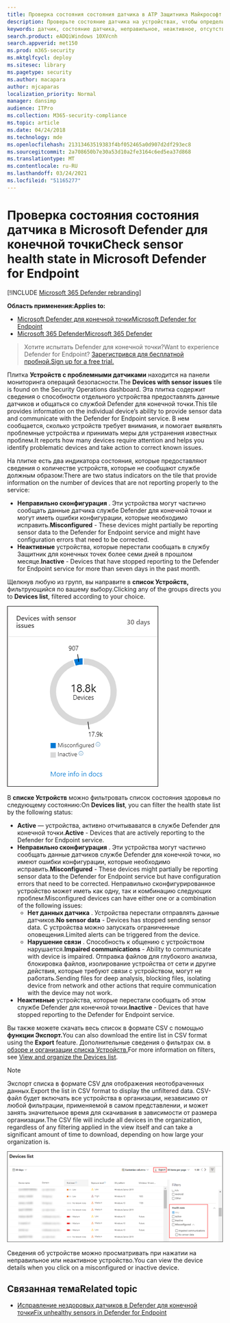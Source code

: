 ```yaml
---
title: Проверка состояния состояния датчика в ATP Защитника Майкрософт
description: Проверьте состояние датчика на устройствах, чтобы определить, какие из них неправильно сконфигурировали, неактивны или не сообщают данные датчика.
keywords: датчик, состояние датчика, неправильное, неактивное, отсутствие данных датчиков, данных датчиков, нарушенная связь, связь
search.product: eADQiWindows 10XVcnh
search.appverid: met150
ms.prod: m365-security
ms.mktglfcycl: deploy
ms.sitesec: library
ms.pagetype: security
ms.author: macapara
author: mjcaparas
localization_priority: Normal
manager: dansimp
audience: ITPro
ms.collection: M365-security-compliance
ms.topic: article
ms.date: 04/24/2018
ms.technology: mde
ms.openlocfilehash: 21313463519383f4bf052465a0d907d2df293ec8
ms.sourcegitcommit: 2a708650b7e30a53d10a2fe3164c6ed5ea37d868
ms.translationtype: MT
ms.contentlocale: ru-RU
ms.lasthandoff: 03/24/2021
ms.locfileid: "51165277"
---
```

# <a name="check-sensor-health-state-in-microsoft-defender-for-endpoint"></a><span data-ttu-id="265f2-104">Проверка состояния состояния датчика в Microsoft Defender для конечной точки</span><span class="sxs-lookup"><span data-stu-id="265f2-104">Check sensor health state in Microsoft Defender for Endpoint</span></span>

[!INCLUDE [Microsoft 365 Defender rebranding](../../includes/microsoft-defender.md)]

<span data-ttu-id="265f2-105">**Область применения:**</span><span class="sxs-lookup"><span data-stu-id="265f2-105">**Applies to:**</span></span>
- [<span data-ttu-id="265f2-106">Microsoft Defender для конечной точки</span><span class="sxs-lookup"><span data-stu-id="265f2-106">Microsoft Defender for Endpoint</span></span>](https://go.microsoft.com/fwlink/p/?linkid=2154037)
- [<span data-ttu-id="265f2-107">Microsoft 365 Defender</span><span class="sxs-lookup"><span data-stu-id="265f2-107">Microsoft 365 Defender</span></span>](https://go.microsoft.com/fwlink/?linkid=2118804)

><span data-ttu-id="265f2-108">Хотите испытать Defender для конечной точки?</span><span class="sxs-lookup"><span data-stu-id="265f2-108">Want to experience Defender for Endpoint?</span></span> [<span data-ttu-id="265f2-109">Зарегистрився для бесплатной пробной.</span><span class="sxs-lookup"><span data-stu-id="265f2-109">Sign up for a free trial.</span></span>](https://www.microsoft.com/microsoft-365/windows/microsoft-defender-atp?ocid=docs-wdatp-checksensor-abovefoldlink)

<span data-ttu-id="265f2-110">Плитка **Устройств с проблемными датчиками** находится на панели мониторинга операций безопасности.</span><span class="sxs-lookup"><span data-stu-id="265f2-110">The **Devices with sensor issues** tile is found on the Security Operations dashboard.</span></span> <span data-ttu-id="265f2-111">Эта плитка содержит сведения о способности отдельного устройства предоставлять данные датчиков и общаться со службой Defender для конечной точки.</span><span class="sxs-lookup"><span data-stu-id="265f2-111">This tile provides information on the individual device’s ability to provide sensor data and communicate with the Defender for Endpoint service.</span></span> <span data-ttu-id="265f2-112">В нем сообщается, сколько устройств требует внимания, и помогает выявлять проблемные устройства и принимать меры для устранения известных проблем.</span><span class="sxs-lookup"><span data-stu-id="265f2-112">It reports how many devices require attention and helps you identify problematic devices and take action to correct known issues.</span></span>

<span data-ttu-id="265f2-113">На плитке есть два индикатора состояния, которые предоставляют сведения о количестве устройств, которые не сообщают службе должным образом:</span><span class="sxs-lookup"><span data-stu-id="265f2-113">There are two status indicators on the tile that provide information on the number of devices that are not reporting properly to the service:</span></span>
- <span data-ttu-id="265f2-114">**Неправильно сконфигурация** . Эти устройства могут частично сообщать данные датчика службе Defender для конечной точки и могут иметь ошибки конфигурации, которые необходимо исправить.</span><span class="sxs-lookup"><span data-stu-id="265f2-114">**Misconfigured** - These devices might partially be reporting sensor data to the Defender for Endpoint service and might have configuration errors that need to be corrected.</span></span>
- <span data-ttu-id="265f2-115">**Неактивные** устройства, которые перестали сообщать в службу Защитник для конечных точек более семи дней в прошлом месяце.</span><span class="sxs-lookup"><span data-stu-id="265f2-115">**Inactive** - Devices that have stopped reporting to the Defender for Endpoint service for more than seven days in the past month.</span></span>

<span data-ttu-id="265f2-116">Щелкнув любую из групп, вы направите в **список Устройств,** фильтрующийся по вашему выбору.</span><span class="sxs-lookup"><span data-stu-id="265f2-116">Clicking any of the groups directs you to **Devices list**, filtered according to your choice.</span></span>

![Снимок экрана устройств с плиткой проблем с датчиками](images/atp-devices-with-sensor-issues-tile.png)

<span data-ttu-id="265f2-118">В **списке Устройств** можно фильтровать список состояния здоровья по следующему состоянию:</span><span class="sxs-lookup"><span data-stu-id="265f2-118">On **Devices list**, you can filter the health state list by the following status:</span></span>
- <span data-ttu-id="265f2-119">**Active** — устройства, активно отчитываватся в службе Defender для конечной точки.</span><span class="sxs-lookup"><span data-stu-id="265f2-119">**Active** - Devices that are actively reporting to the Defender for Endpoint service.</span></span>
- <span data-ttu-id="265f2-120">**Неправильно сконфигурация** . Эти устройства могут частично сообщать данные датчиков службе Defender для конечной точки, но имеют ошибки конфигурации, которые необходимо исправить.</span><span class="sxs-lookup"><span data-stu-id="265f2-120">**Misconfigured** - These devices might partially be reporting sensor data to the Defender for Endpoint service but have configuration errors that need to be corrected.</span></span> <span data-ttu-id="265f2-121">Неправильно сконфигурированное устройство может иметь как одну, так и комбинацию следующих проблем:</span><span class="sxs-lookup"><span data-stu-id="265f2-121">Misconfigured devices can have either one or a combination of the following issues:</span></span>
  - <span data-ttu-id="265f2-122">**Нет данных датчика** . Устройства перестали отправлять данные датчиков.</span><span class="sxs-lookup"><span data-stu-id="265f2-122">**No sensor data** - Devices has stopped sending sensor data.</span></span> <span data-ttu-id="265f2-123">С устройства можно запускать ограниченные оповещения.</span><span class="sxs-lookup"><span data-stu-id="265f2-123">Limited alerts can be triggered from the device.</span></span>
  - <span data-ttu-id="265f2-124">**Нарушение связи** . Способность к общению с устройством нарушается.</span><span class="sxs-lookup"><span data-stu-id="265f2-124">**Impaired communications** - Ability to communicate with device is impaired.</span></span> <span data-ttu-id="265f2-125">Отправка файлов для глубокого анализа, блокировка файлов, изолирование устройства от сети и другие действия, которые требуют связи с устройством, могут не работать.</span><span class="sxs-lookup"><span data-stu-id="265f2-125">Sending files for deep analysis, blocking files, isolating device from network and other actions that require communication with the device may not work.</span></span>
- <span data-ttu-id="265f2-126">**Неактивные** устройства, которые перестали сообщать об этом службе Defender для конечной точки.</span><span class="sxs-lookup"><span data-stu-id="265f2-126">**Inactive** - Devices that have stopped reporting to the Defender for Endpoint service.</span></span>

<span data-ttu-id="265f2-127">Вы также можете скачать весь список в формате CSV с помощью **функции Экспорт.**</span><span class="sxs-lookup"><span data-stu-id="265f2-127">You can also download the entire list in CSV format using the **Export** feature.</span></span> <span data-ttu-id="265f2-128">Дополнительные сведения о фильтрах см. в [обзоре и организации списка Устройств.](machines-view-overview.md)</span><span class="sxs-lookup"><span data-stu-id="265f2-128">For more information on filters, see [View and organize the Devices list](machines-view-overview.md).</span></span>

>[!NOTE]
><span data-ttu-id="265f2-129">Экспорт списка в формате CSV для отображения неотобраченных данных.</span><span class="sxs-lookup"><span data-stu-id="265f2-129">Export the list in CSV format to display the unfiltered data.</span></span> <span data-ttu-id="265f2-130">CSV-файл будет включать все устройства в организации, независимо от любой фильтрации, применяемой в самом представлении, и может занять значительное время для скачивания в зависимости от размера организации.</span><span class="sxs-lookup"><span data-stu-id="265f2-130">The CSV file will include all devices in the organization, regardless of any filtering applied in the view itself and can take a significant amount of time to download, depending on how large your organization is.</span></span>

![Снимок экрана страницы списка Устройств](images/atp-devices-list-page.png)

<span data-ttu-id="265f2-132">Сведения об устройстве можно просматривать при нажатии на неправильное или неактивное устройство.</span><span class="sxs-lookup"><span data-stu-id="265f2-132">You can view the device details when you click on a misconfigured or inactive device.</span></span>

## <a name="related-topic"></a><span data-ttu-id="265f2-133">Связанная тема</span><span class="sxs-lookup"><span data-stu-id="265f2-133">Related topic</span></span>
- [<span data-ttu-id="265f2-134">Исправление нездоровых датчиков в Defender для конечной точки</span><span class="sxs-lookup"><span data-stu-id="265f2-134">Fix unhealthy sensors in Defender for Endpoint</span></span>](fix-unhealthy-sensors.md)

